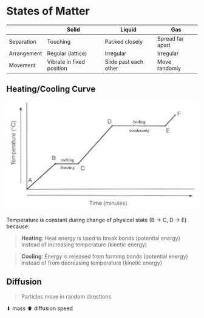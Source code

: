 # States of Matter

|             | Solid                     | Liquid                | Gas              |
| ----------- | ------------------------- | --------------------- | ---------------- |
| Separation  | Touching                  | Packed closely        | Spread far apart |
| Arrangement | Regular (lattice)         | Irregular             | Irregular        |
| Movement    | Vibrate in fixed position | Slide past each other | Move randomly    |

## Heating/Cooling Curve

![Heating/cooling curve](images/heating-curve.png)

Temperature is constant during change of physical state (B → C, D → E) because:

> **Heating**: Heat energy is used to break bonds (potential energy) instead of increasing temperature (kinetic energy)

> **Cooling**: Energy is released from forming bonds (potential energy) instead of from decreasing temperature (kinetic energy)

## Diffusion

> Particles move in random directions

⬇ mass ⬆ diffusion speed
